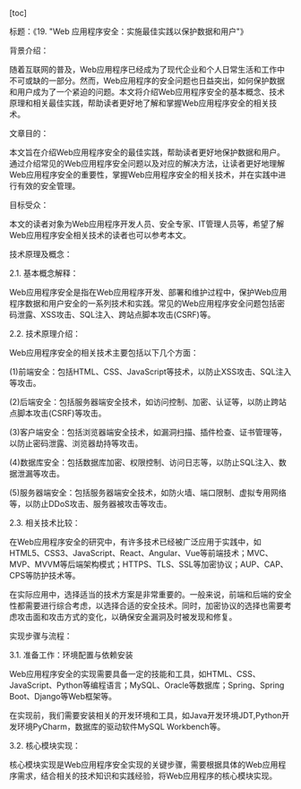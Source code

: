 
[toc]                    
                
                
标题：《19. "Web 应用程序安全：实施最佳实践以保护数据和用户"》

背景介绍：

随着互联网的普及，Web应用程序已经成为了现代企业和个人日常生活和工作中不可或缺的一部分。然而，Web应用程序的安全问题也日益突出，如何保护数据和用户成为了一个紧迫的问题。本文将介绍Web应用程序安全的基本概念、技术原理和相关最佳实践，帮助读者更好地了解和掌握Web应用程序安全的相关技术。

文章目的：

本文旨在介绍Web应用程序安全的最佳实践，帮助读者更好地保护数据和用户。通过介绍常见的Web应用程序安全问题以及对应的解决方法，让读者更好地理解Web应用程序安全的重要性，掌握Web应用程序安全的相关技术，并在实践中进行有效的安全管理。

目标受众：

本文的读者对象为Web应用程序开发人员、安全专家、IT管理人员等，希望了解Web应用程序安全相关技术的读者也可以参考本文。

技术原理及概念：

2.1. 基本概念解释：

Web应用程序安全是指在Web应用程序开发、部署和维护过程中，保护Web应用程序数据和用户安全的一系列技术和实践。常见的Web应用程序安全问题包括密码泄露、XSS攻击、SQL注入、跨站点脚本攻击(CSRF)等。

2.2. 技术原理介绍：

Web应用程序安全的相关技术主要包括以下几个方面：

(1)前端安全：包括HTML、CSS、JavaScript等技术，以防止XSS攻击、SQL注入等攻击。

(2)后端安全：包括服务器端安全技术，如访问控制、加密、认证等，以防止跨站点脚本攻击(CSRF)等攻击。

(3)客户端安全：包括浏览器端安全技术，如漏洞扫描、插件检查、证书管理等，以防止密码泄露、浏览器劫持等攻击。

(4)数据库安全：包括数据库加密、权限控制、访问日志等，以防止SQL注入、数据泄漏等攻击。

(5)服务器端安全：包括服务器端安全技术，如防火墙、端口限制、虚拟专用网络等，以防止DDoS攻击、服务器被攻击等攻击。

2.3. 相关技术比较：

在Web应用程序安全的研究中，有许多技术已经被广泛应用于实践中，如HTML5、CSS3、JavaScript、React、Angular、Vue等前端技术；MVC、MVP、MVVM等后端架构模式；HTTPS、TLS、SSL等加密协议；AUP、CAP、CPS等防护技术等。

在实际应用中，选择适当的技术方案是非常重要的。一般来说，前端和后端的安全性都需要进行综合考虑，以选择合适的安全技术。同时，加密协议的选择也需要考虑攻击面和攻击方式的变化，以确保安全漏洞及时被发现和修复。

实现步骤与流程：

3.1. 准备工作：环境配置与依赖安装

Web应用程序安全的实现需要具备一定的技能和工具，如HTML、CSS、JavaScript、Python等编程语言；MySQL、Oracle等数据库；Spring、Spring Boot、Django等Web框架等。

在实现前，我们需要安装相关的开发环境和工具，如Java开发环境JDT,Python开发环境PyCharm，数据库的驱动软件MySQL Workbench等。

3.2. 核心模块实现：

核心模块实现是Web应用程序安全实现的关键步骤，需要根据具体的Web应用程序需求，结合相关的技术知识和实践经验，将Web应用程序的核心模块实现。

